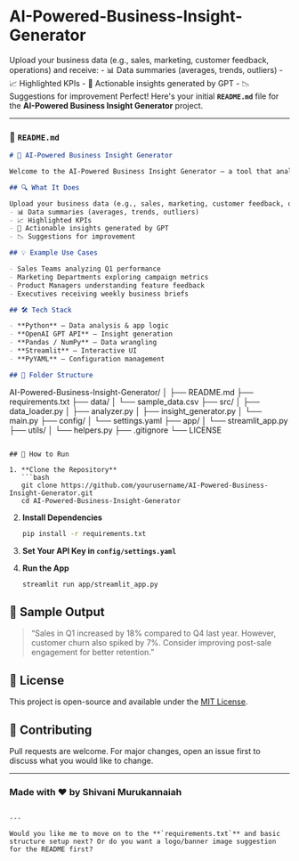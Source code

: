 # AI-Powered-Business-Insight-Generator
Upload your business data (e.g., sales, marketing, customer feedback, operations) and receive: - 📊 Data summaries (averages, trends, outliers) - 📈 Highlighted KPIs - 💬 Actionable insights generated by GPT - 📉 Suggestions for improvement
Perfect! Here's your initial **`README.md`** file for the **AI-Powered Business Insight Generator** project.

---

### 📄 `README.md`

```markdown
# 🧠 AI-Powered Business Insight Generator

Welcome to the AI-Powered Business Insight Generator – a tool that analyzes business data and generates human-readable insights using the power of OpenAI's language models. This project combines data analytics with generative AI to turn raw CSV files into meaningful KPI summaries, recommendations, and trends – all in natural language.

## 🔍 What It Does

Upload your business data (e.g., sales, marketing, customer feedback, operations) and receive:
- 📊 Data summaries (averages, trends, outliers)
- 📈 Highlighted KPIs
- 💬 Actionable insights generated by GPT
- 📉 Suggestions for improvement

## 💡 Example Use Cases

- Sales Teams analyzing Q1 performance
- Marketing Departments exploring campaign metrics
- Product Managers understanding feature feedback
- Executives receiving weekly business briefs

## 🛠️ Tech Stack

- **Python** – Data analysis & app logic
- **OpenAI GPT API** – Insight generation
- **Pandas / NumPy** – Data wrangling
- **Streamlit** – Interactive UI
- **PyYAML** – Configuration management

## 📁 Folder Structure

```
AI-Powered-Business-Insight-Generator/
│
├── README.md
├── requirements.txt
├── data/
│   └── sample_data.csv
├── src/
│   ├── data_loader.py
│   ├── analyzer.py
│   ├── insight_generator.py
│   └── main.py
├── config/
│   └── settings.yaml
├── app/
│   └── streamlit_app.py
├── utils/
│   └── helpers.py
├── .gitignore
└── LICENSE
```

## 🚀 How to Run

1. **Clone the Repository**
   ```bash
   git clone https://github.com/yourusername/AI-Powered-Business-Insight-Generator.git
   cd AI-Powered-Business-Insight-Generator
   ```

2. **Install Dependencies**
   ```bash
   pip install -r requirements.txt
   ```

3. **Set Your API Key in `config/settings.yaml`**

4. **Run the App**
   ```bash
   streamlit run app/streamlit_app.py
   ```

## 🧪 Sample Output

> “Sales in Q1 increased by 18% compared to Q4 last year. However, customer churn also spiked by 7%. Consider improving post-sale engagement for better retention.”

## 📜 License

This project is open-source and available under the [MIT License](LICENSE).

## 🤝 Contributing

Pull requests are welcome. For major changes, open an issue first to discuss what you would like to change.

---

### Made with ❤️ by Shivani Murukannaiah
```

---

Would you like me to move on to the **`requirements.txt`** and basic structure setup next? Or do you want a logo/banner image suggestion for the README first?
